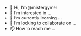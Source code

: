 - 👋 Hi, I’m @mistergymer
- 👀 I’m interested in ...
- 🌱 I’m currently learning ...
- 💞️ I’m looking to collaborate on ...
- 📫 How to reach me ...

<!---
mistergymer/mistergymer is a ✨ special ✨ repository because its `README.md` (this file) appears on your GitHub profile.
You can click the Preview link to take a look at your changes.
--->
